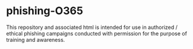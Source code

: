 # phishing-O365
This repository and associated html is intended for use in authorized / ethical phishing campaigns conducted with permission for the purpose of training and awareness.